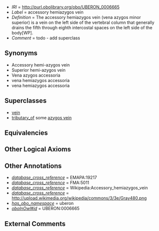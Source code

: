  * *IRI* = http://purl.obolibrary.org/obo/UBERON_0006665
 * *Label* = accessory hemiazygos vein
 * *Definition* = The accessory hemiazygos vein (vena azygos minor superior) is a vein on the left side of the vertebral column that generally drains the fifth through eighth intercostal spaces on the left side of the body[WP].
 * *Comment* = todo - add superclass

## Synonyms

 * Accessory hemi-azygos vein
 * Superior hemi-azygos vein
 * Vena azygos accessoria
 * vena hemiazygos accessoria
 * vena hemiazygos accessoria

## Superclasses

 * [vein](../../UBERON/38/UBERON_0001638.md)
 * [tributary_of](../../core#tributary/of/core#tributary_of.md) some [azygos vein](../../UBERON/94/UBERON_0001594.md)

## Equivalencies


## Other Logical Axioms


## Other Annotations

 * *[database_cross_reference](../../ef/oboInOwl#hasDbXref.md)* = EMAPA:19217
 * *[database_cross_reference](../../ef/oboInOwl#hasDbXref.md)* = FMA:5011
 * *[database_cross_reference](../../ef/oboInOwl#hasDbXref.md)* = Wikipedia:Accessory_hemiazygos_vein
 * *[database_cross_reference](../../ef/oboInOwl#hasDbXref.md)* = http://upload.wikimedia.org/wikipedia/commons/3/3e/Gray480.png
 * *[has_obo_namespace](../../ce/oboInOwl#hasOBONamespace.md)* = uberon
 * *[oboInOwl#id](../../id/oboInOwl#id.md)* = UBERON:0006665

## External Comments

